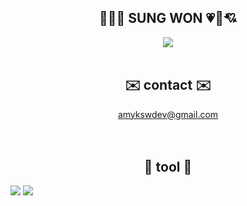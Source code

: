 <div align="center">
    
##  🌈💝🌸 SUNG WON 💗💞💘
<a href="https://hits.seeyoufarm.com"><img src="https://hits.seeyoufarm.com/api/count/incr/badge.svg?url=https%3A%2F%2Fgithub.com%2Funosungwon%2Fhit-counter&count_bg=%23AAAAAA&title_bg=%23FFD2F4&icon=&icon_color=%23E7E7E7&title=hits&edge_flat=false"/></a>
<br>
<br>

## ✉️ contact ✉️
amykswdev@gmail.com
<br>
<br>
<br>
## 🔨 tool 🔨
<div style="display:flex; flex-direction:column; align-items:flex-start;">
    <div>
        <img src="https://img.shields.io/badge/Python-3776AB?style=for-the-badge&logo=Python&logoColor=white"> 
        <img src="https://img.shields.io/badge/Git-F05032?style=for-the-badge&logo=Git&logoColor=white"> 
    </div><br>
</div>
</div>
